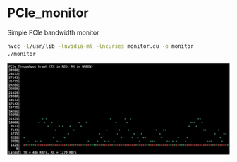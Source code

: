 # PCIe_monitor
Simple PCIe bandwidth monitor

```bash
nvcc -L/usr/lib -lnvidia-ml -lncurses monitor.cu -o monitor
./monitor
```

![](./demo.png)